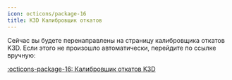 ```yaml
---
icon: octicons/package-16
title: K3D Калибровщик откатов
---
```


Сейчас вы будете перенаправлены на страницу калибровщика откатов K3D. Если этого не произошло автоматически, перейдите по ссылке вручную:

[:octicons-package-16: Калибровщик откатов K3D](../calibrations/retractions/rct.html)

<script>
  let url = "../../calibrations/retractions/rct.html";
  window.location.href = url;
</script>